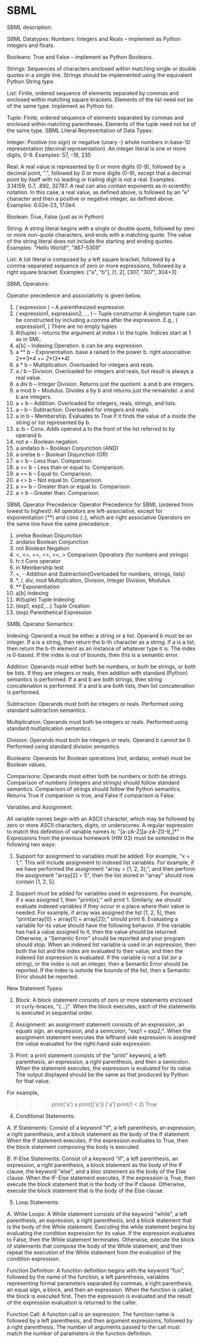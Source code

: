 # SBML
SBML description:

SBML Datatypes:
Numbers: Integers and Reals – implement as Python integers and floats.

Booleans: True and False – implement as Python Booleans.

Strings: Sequences of characters enclosed within matching single or double quotes in a single line. Strings should be implemented using the equivalent Python String type.

List: Finite, ordered sequence of elements separated by commas and enclosed within matching square brackets. Elements of the list need not be of the same type. Implement as Python list.

Tuple: Finite, ordered sequence of elements separated by commas and enclosed within matching parentheses. Elements of the tuple need not be of the same type. SBML Literal Representation of Data Types:

Integer: Positive (no sign) or negative (unary -) whole numbers in base-10 representation (decimal representation). An integer literal is one or more digits, 0-9. Examples: 57, -18, 235

Real: A real value is represented by 0 or more digits (0-9), followed by a decimal point, ".", followed by 0 or more digits (0-9), except that a decimal point by itself with no leading or trailing digit is not a real. Examples: 3.14159, 0.7, .892, 32787. A real can also contain exponents as in scientific notation. In this case, a real value, as defined above, is followed by an "e" character and then a positive or negative integer, as defined above. Examples: 6.02e-23, 17.0e4

Boolean: True, False (just as in Python)

String: A string literal begins with a single or double quote, followed by zero or more non-quote characters, and ends with a matching quote. The value of the string literal does not include the starting and ending quotes. Examples: "Hello World!", "867-5309"

List: A list literal is composed by a left square bracket, followed by a comma-separated sequence of zero or more expressions, followed by a right square bracket. Examples: ["a", "b"], [1, 2], [307, "307", 304+3]



SBML Operators:

Operator precedence and associativity is given below.

01. ( expression ) – A parenthesized expression
02. ( expression1, expression2, … ) – Tuple constructor A singleton tuple can be constructed by including a comma after the expression. E.g., ( expression1, ) There are no empty tuples
03. #i(tuple) – returns the argument at index i in the tuple. Indices start at 1 as in SML.
04. a[b] – Indexing Operation. b can be any expression.
05. a ** b – Exponentiation. base a raised to the power b. right associative: 2\**3\**4 == 2\**(3\**4)
06. a * b – Multiplication. Overloaded for integers and reals.
07. a / b – Division. Overloaded for integers and reals, but result is always a real value. 
08. a div b – Integer Division. Returns just the quotient. a and b are integers.
09. a mod b – Modulus. Divides a by b and returns just the remainder. a and b are integers.
10. a + b – Addition. Overloaded for integers, reals, strings, and lists.
11. a – b – Subtraction. Overloaded for integers and reals.
12. a in b – Membership. Evaluates to True if it finds the value of a inside the string or list represented by b.
13. a::b – Cons. Adds operand a to the front of the list referred to by operand b.
14. not a – Boolean negation.
15. a andalso b – Boolean Conjunction (AND)
16. a orelse b – Boolean Disjunction (OR)
17. a < b – Less than. Comparison.
18. a <= b – Less than or equal to. Comparison.
19. a == b – Equal to. Comparison.
20. a <> b – Not equal to. Comparison.
21. a >= b – Greater than or equal to. Comparison.
22. a > b – Greater than. Comparison. 

SBML Operator Precedence: 
Operator Precedence for SBML (ordered from lowest to highest): All operators are left-associative, except for exponentiation (\**) and cons (::), which are right associative Operators on the same line have the same precedence. 

01. orelse Boolean Disjunction
02. andalso Boolean Conjunction
03. not Boolean Negation
04. <, <=, ==, <>, >=, > Comparison Operators (for numbers and strings)
05. h::t Cons operator
06. in Membership test
07. +, - Addition and Subtraction(Overloaded for numbers, strings, lists)
08. *, /, div, mod Multiplication, Division, Integer Division, Modulus
09. ** Exponentiation
10. a[b] Indexing
11. #i(tuple) Tuple Indexing
12. (exp1, exp2,...) Tuple Creation
13. (exp) Parenthetical Expression

SMBL Operator Semantics:

Indexing: Operand a must be either a string or a list. Operand b must be an integer. If a is a string, then return the b-th character as a string. If a is a list, then return the b-th element as an instance of whatever type it is. The index is 0-based. If the index is out of bounds, then this is a semantic error.

Addition: Operands must either both be numbers, or both be strings, or both be lists. If they are integers or reals, then addition with standard (Python) semantics is performed. If a and b are both strings, then string concatenation is performed. If a and b are both lists, then list concatenation is performed.

Subtraction: Operands must both be integers or reals. Performed using standard subtraction semantics.

Multiplication: Operands must both be integers or reals. Performed using standard multiplication semantics. 

Division: Operands must both be integers or reals. Operand b cannot be 0. Performed using standard division semantics.

Booleans: Operands for Boolean operations (not, andalso, orelse) must be Boolean values.

Comparisons: Operands must either both be numbers or both be strings. Comparison of numbers (integers and strings) should follow standard semantics. Comparison of strings should follow the Python semantics. Returns True if comparison is true, and False if comparison is False. 


Variables and Assignment:

All variable names begin with an ASCII character, which may be followed by zero or more ASCII characters, digits, or underscores. A regular expression to match this definition of variable names is: "[a-zA-Z][a-zA-Z0-9_]*" Expressions from the previous homework (HW 03) must be extended in the following two ways:

1. Support for assignment to variables must be added. For example, "x = 1;". This will include assignment to indexed list variables. For example, if we have performed the assignment "array = [1, 2, 3];", and then perform the assignment "array[2] = 5", then the list stored in "array" should now contain [1, 2, 5].

2. Support must be added for variables used in expressions. For example, if x was assigned 1, then "print(x);" will print 1. Similarly, we should evaluate indexed variables if they occur in a place where their value is needed. For example, if array was assigned the list [1, 2, 5], then "print(array[0] + array[1] +
array[2]);" should print 8. 
Evaluating a variable for its value should have the following behavior. If the variable has had a value assigned to it, then the value should be returned. Otherwise, a "Semantic Error" should be reported and your program should stop. When an indexed list variable is used in an expression, then both the list and the index are evaluated to their value, and then the indexed list expression is evaluated. If the variable is not a list (or a string), or the index is not an integer, then a Semantic Error should be reported. If the index is outside the bounds of the list, then a Semantic Error should be reported.

New Statement Types:

1. Block: A block statement consists of zero or more statements enclosed in curly-braces, "{…}". When the block executes, each of the statements is executed in sequential order.

2. Assignment: an assignment statement consists of an expression, an equals sign, an expression, and a semicolon, "exp1 = exp2;". When the assignment statement executes the lefthand side expression is assigned the value evaluated for the right-hand side expression.

3. Print: a print statement consists of the "print" keyword, a left parenthesis, an expression, a right parenthesis, and then a semicolon. When the statement executes, the expression is evaluated for its value. The output displayed should be the same as that produced by Python for that value.

For example,
>>> print('a')
a
>>> print(['a'])
['a']
>>> print(1 < 2)
True 

4. Conditional Statements: 

A. If Statements: Consist of a keyword "if", a left parenthesis, an expression, a right parenthesis, and a block statement as the body of the If statement. When the If statement executes, if the expression evaluates to True, then the block statement composing the body is executed. 

B. If-Else Statements: Consist of a keyword "if", a left parenthesis, an expression, a right parenthesis, a block statement as the body of the If clause, the keyword "else", and a bloc statement as the body of the Else clause. When the IF-Else statement executes, if the expression is True, then execute the block statement that is the body of the If clause. Otherwise, execute the block statement that is the body of the Else clause.

5. Loop Statements:

A. While Loops: A While statement consists of the keyword "while", a left parenthesis, an expression, a right parenthesis, and a block statement that is the body of the While statement. Executing the while statement begins by evaluating the condition expression for its value. If the expression evaluates to False, then the While statement terminates. Otherwise, execute the block of statements that compose the body of the While statement, and then repeat the execution of the While statement from the evaluation of the condition expression. 


Function Definition: A function definition begins with the keyword "fun", followed by the name of the function, a left parenthesis, variables representing formal parameters separated by commas, a right parenthesis, an equal sign, a block, and then an expression. When the function is called, the block is executed first. Then
the expression is evaluated and the result of the expression evaluation is returned to the caller.

Function Call: A function call is an expression. The function name is followed by a left parenthesis, and then argument expressions, followed by a right parenthesis. The number of arguments passed to the call must match the number of parameters in the function definition. 
